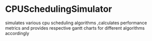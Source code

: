 # CPUSchedulingSimulator
 simulates various cpu scheduling algorithms ,calculates performance metrics and provides respective gantt charts for different algorithms accordingly

